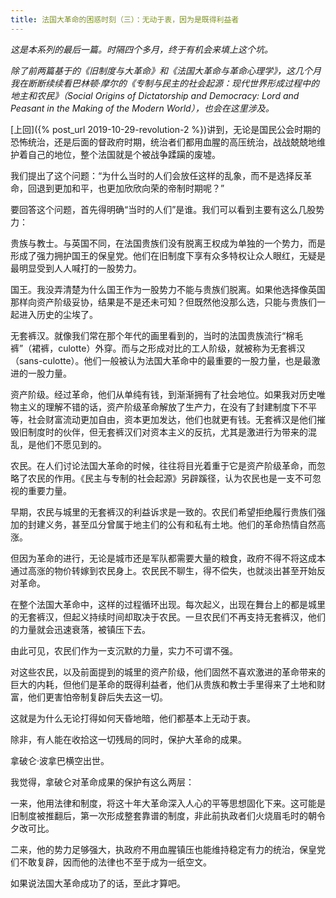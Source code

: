 ```yaml
---
title: 法国大革命的困惑时刻（三）：无动于衷，因为是既得利益者
---
```


*这是本系列的最后一篇。时隔四个多月，终于有机会来填上这个坑。*

*除了前两篇基于的《旧制度与大革命》和《法国大革命与革命心理学》，这几个月我在断断续续看巴林顿·摩尔的《专制与民主的社会起源：现代世界形成过程中的地主和农民》（Social Origins of Dictatorship and Democracy: Lord and Peasant in the Making of the Modern World），也会在这里涉及。*

[上回]({% post_url 2019-10-29-revolution-2 %})讲到，无论是国民公会时期的恐怖统治，还是后面的督政府时期，统治者们都用血腥的高压统治，战战兢兢地维护着自己的地位，整个法国就是个被战争蹂躏的废墟。

我们提出了这个问题：“为什么当时的人们会放任这样的乱象，而不是选择反革命，回退到更加和平，也更加欣欣向荣的帝制时期呢？”

要回答这个问题，首先得明确“当时的人们”是谁。我们可以看到主要有这么几股势力：

贵族与教士。与英国不同，在法国贵族们没有脱离王权成为单独的一个势力，而是形成了强力拥护国王的保皇党。他们在旧制度下享有众多特权让众人眼红，无疑是最明显受到人人喊打的一股势力。

国王。我没弄清楚为什么国王作为一股势力不能与贵族们脱离。如果他选择像英国那样向资产阶级妥协，结果是不是还未可知？但既然他没那么选，只能与贵族们一起进入历史的尘埃了。

无套裤汉。就像我们常在那个年代的画里看到的，当时的法国贵族流行“棉毛裤”（裙裤，culotte）外穿。而与之形成对比的工人阶级，就被称为无套裤汉（sans-culotte）。他们一般被认为法国大革命中的最重要的一股力量，也是最激进的一股力量。

资产阶级。经过革命，他们从单纯有钱，到渐渐拥有了社会地位。如果我对历史唯物主义的理解不错的话，资产阶级革命解放了生产力，在没有了封建制度下不平等，社会财富流动更加自由，资本更加发达，他们也就更有钱。无套裤汉是他们摧毁旧制度时的伙伴，但无套裤汉们对资本主义的反抗，尤其是激进行为带来的混乱，是他们不愿见到的。



农民。在人们讨论法国大革命的时候，往往将目光着重于它是资产阶级革命，而忽略了农民的作用。《民主与专制的社会起源》另辟蹊径，认为农民也是一支不可忽视的重要力量。

早期，农民与城里的无套裤汉的利益诉求是一致的。农民们希望拒绝履行贵族们强加的封建义务，甚至瓜分曾属于地主们的公有和私有土地。他们的革命热情自然高涨。

但因为革命的进行，无论是城市还是军队都需要大量的粮食，政府不得不将这成本通过高涨的物价转嫁到农民身上。农民民不聊生，得不偿失，也就淡出甚至开始反对革命。

在整个法国大革命中，这样的过程循环出现。每次起义，出现在舞台上的都是城里的无套裤汉，但起义持续时间却取决于农民。一旦农民们不再支持无套裤汉，他们的力量就会迅速衰落，被镇压下去。

由此可见，农民们作为一支沉默的力量，实力不可谓不强。

对这些农民，以及前面提到的城里的资产阶级，他们固然不喜欢激进的革命带来的巨大的内耗，但他们是革命的既得利益者，他们从贵族和教士手里得来了土地和财富，他们更害怕帝制复辟后失去这一切。

这就是为什么无论打得如何天昏地暗，他们都基本上无动于衷。

除非，有人能在收拾这一切残局的同时，保护大革命的成果。

拿破仑·波拿巴横空出世。

我觉得，拿破仑对革命成果的保护有这么两层：

一来，他用法律和制度，将这十年大革命深入人心的平等思想固化下来。这可能是旧制度被推翻后，第一次形成整套靠谱的制度，非此前执政者们火烧眉毛时的朝令夕改可比。

二来，他的势力足够强大，执政府不用血腥镇压也能维持稳定有力的统治，保皇党们不敢复辟，因而他的法律也不至于成为一纸空文。

如果说法国大革命成功了的话，至此才算吧。
